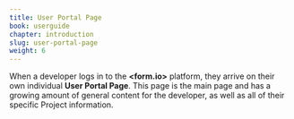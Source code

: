 ```yaml
---
title: User Portal Page
book: userguide
chapter: introduction
slug: user-portal-page
weight: 6
---
```

When a developer logs in to the **&lt;<span class="text-primary">form</span>.<span class="text-secondary">io</span>&gt;** platform, they arrive on their own individual **User Portal Page**. This page is the main page and has a growing amount of general content for the developer, as well as all of their specific Project information.

